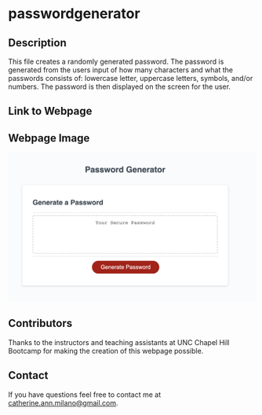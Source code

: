 # passwordgenerator

## Description
This file creates a randomly generated password.  The password is generated from the users input of how many characters and what the passwords consists of: lowercase letter, uppercase letters, symbols, and/or numbers.  The password is then displayed on the screen for the user.

## Link to Webpage


## Webpage Image 
<img src="images/passwordgenerator.png" >

## Contributors
Thanks to the instructors and teaching assistants at UNC Chapel Hill Bootcamp for making the creation of this webpage possible.

## Contact
If you have questions feel free to contact me at catherine.ann.milano@gmail.com.
